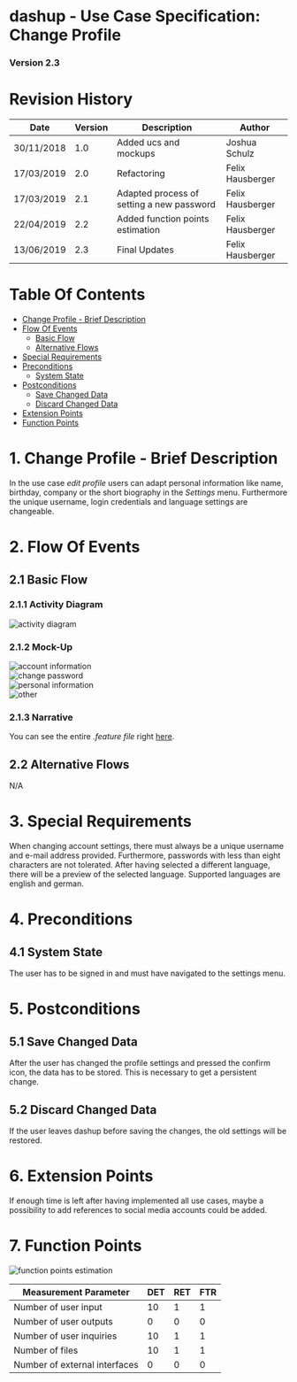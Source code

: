 # dashup - Use Case Specification: Change Profile

### Version 2.3

# Revision History

| Date       | Version | Description                                                            | Author           |
|------------|---------|------------------------------------------------------------------------|------------------|
| 30/11/2018 | 1.0     | Added ucs and mockups                                                  | Joshua Schulz    |
| 17/03/2019 | 2.0     | Refactoring                                                            | Felix Hausberger |
| 17/03/2019 | 2.1     | Adapted process of setting a new password                              | Felix Hausberger |
| 22/04/2019 | 2.2     | Added function points estimation                                       | Felix Hausberger |
| 13/06/2019 | 2.3     | Final Updates                                                          | Felix Hausberger |

# Table Of Contents

- [Change Profile - Brief Description](#1-change-profile---brief-description) 
- [Flow Of Events](#2-flow-of-events)
    - [Basic Flow](#21-basic-flow)
    - [Alternative Flows](#22-alternative-flows)
- [Special Requirements](#3-special-requirements)
- [Preconditions](#4-preconditions)
    - [System State](#41-system-state)
- [Postconditions](#5-postconditions) 
    - [Save Changed Data](#51-save-changed-data)
    - [Discard Changed Data](#52-discard-changed-data)
- [Extension Points](#6-extension-points)
- [Function Points](#7-function-points)

# 1. Change Profile - Brief Description
In the use case _edit profile_ users can adapt personal information like name, birthday, company or the short biography 
in the <i>Settings</i> menu. Furthermore the unique username, login credentials and language settings are changeable. 

# 2. Flow Of Events

## 2.1 Basic Flow

### 2.1.1 Activity Diagram
<img src="./activity_diagrams/change_profile.png" alt="activity diagram" />

### 2.1.2 Mock-Up
<img src="./mockups/account_information.png" alt="account information" />
<br />
<img src="./mockups/change_password.png" alt="change password" />
<br />
<img src="./mockups/personal_information.png" alt="personal information" />
<br />
<img src="./mockups/other.png" alt="other" />
<br />

### 2.1.3 Narrative
You can see the entire _.feature file_ right <a href="./narratives/change_profile.feature">here</a>.

## 2.2 Alternative Flows
N/A

# 3. Special Requirements
When changing account settings, there must always be a unique username and e-mail address provided. Furthermore, 
passwords with less than eight characters are not tolerated. After having selected a different language, there will be a 
preview of the selected language. Supported languages are english and german.

# 4. Preconditions

## 4.1 System State
The user has to be signed in and must have navigated to the settings menu.

# 5. Postconditions

## 5.1 Save Changed Data
After the user has changed the profile settings and pressed the confirm icon, the data has to be stored. This is 
necessary to get a persistent change.

## 5.2 Discard Changed Data
If the user leaves dashup before saving the changes, the old settings will be restored.

# 6. Extension Points
If enough time is left after having implemented all use cases, maybe a possibility to add references to social media 
accounts could be added.

# 7. Function Points

<img src="./function_points/change_profile.png" alt="function points estimation" />
<br />

| Measurement Parameter         | DET | RET | FTR |
|-------------------------------|-----|-----|-----|
| Number of user input          | 10  | 1   | 1   |
| Number of user outputs        | 0   | 0   | 0   |
| Number of user inquiries      | 10  | 1   | 1   |
| Number of files               | 10  | 1   | 1   |
| Number of external interfaces | 0   | 0   | 0   |